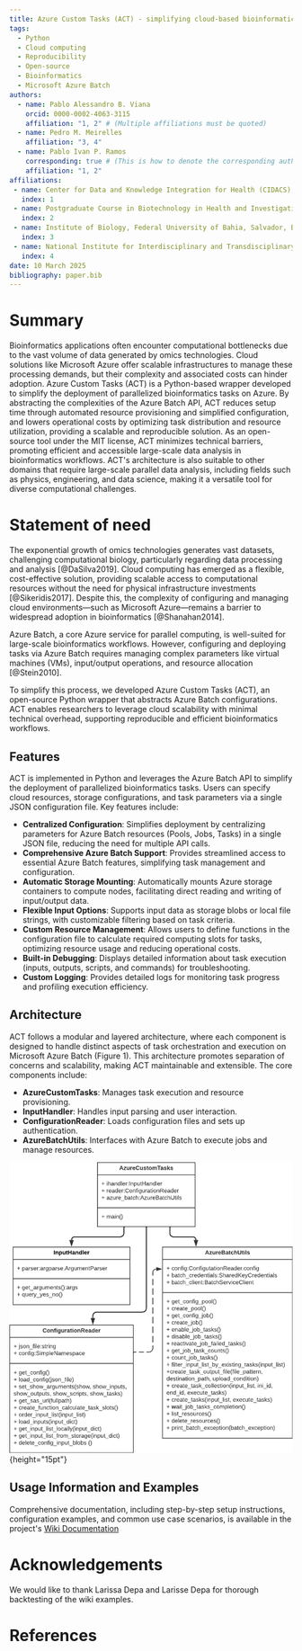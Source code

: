 ```yaml
---
title: Azure Custom Tasks (ACT) - simplifying cloud-based bioinformatics with efficient parallel computing on Microsoft Azure
tags:
  - Python
  - Cloud computing
  - Reproducibility
  - Open-source
  - Bioinformatics
  - Microsoft Azure Batch
authors:
  - name: Pablo Alessandro B. Viana
    orcid: 0000-0002-4063-3115
    affiliation: "1, 2" # (Multiple affiliations must be quoted)
  - name: Pedro M. Meirelles
    affiliation: "3, 4"
  - name: Pablo Ivan P. Ramos
    corresponding: true # (This is how to denote the corresponding author)
    affiliation: "1, 2"
affiliations:
 - name: Center for Data and Knowledge Integration for Health (CIDACS), Gonçalo Moniz Institute, Oswaldo Cruz Foundation (Fiocruz Bahia), Salvador, Bahia, Brazil.
   index: 1
 - name: Postgraduate Course in Biotechnology in Health and Investigative Medicine (PgBSMI), Gonçalo Moniz Institute, Oswaldo Cruz Foundation (Fiocruz Bahia), Salvador, Bahia, Brazil.
   index: 2
 - name: Institute of Biology, Federal University of Bahia, Salvador, Bahia, Brazil.
   index: 3
 - name: National Institute for Interdisciplinary and Transdisciplinary Studies in Ecology and Evolution (IN-TREE), Salvador, Bahia, Brazil.
   index: 4
date: 10 March 2025
bibliography: paper.bib
---
```


# Summary

Bioinformatics applications often encounter computational bottlenecks due to the vast volume of data generated by omics technologies. Cloud solutions like Microsoft Azure offer scalable infrastructures to manage these processing demands, but their complexity and associated costs can hinder adoption. Azure Custom Tasks (ACT) is a Python-based wrapper developed to simplify the deployment of parallelized bioinformatics tasks on Azure. By abstracting the complexities of the Azure Batch API, ACT reduces setup time through automated resource provisioning and simplified configuration, and lowers operational costs by optimizing task distribution and resource utilization, providing a scalable and reproducible solution. As an open-source tool under the MIT license, ACT minimizes technical barriers, promoting efficient and accessible large-scale data analysis in bioinformatics workflows. ACT's architecture is also suitable to other domains that require large-scale parallel data analysis, including fields such as physics, engineering, and data science, making it a versatile tool for diverse computational challenges.

# Statement of need

The exponential growth of omics technologies generates vast datasets, challenging computational biology, particularly regarding data processing and analysis [@DaSilva2019]. Cloud computing has emerged as a flexible, cost-effective solution, providing scalable access to computational resources without the need for physical infrastructure investments [@Sikeridis2017]. Despite this, the complexity of configuring and managing cloud environments—such as Microsoft Azure—remains a barrier to widespread adoption in bioinformatics [@Shanahan2014].

Azure Batch, a core Azure service for parallel computing, is well-suited for large-scale bioinformatics workflows. However, configuring and deploying tasks via Azure Batch requires managing complex parameters like virtual machines (VMs), input/output operations, and resource allocation [@Stein2010].

To simplify this process, we developed Azure Custom Tasks (ACT), an open-source Python wrapper that abstracts Azure Batch configurations. ACT enables researchers to leverage cloud scalability with minimal technical overhead, supporting reproducible and efficient bioinformatics workflows.

## Features

ACT is implemented in Python and leverages the Azure Batch API to simplify the deployment of parallelized bioinformatics tasks. Users can specify cloud resources, storage configurations, and task parameters via a single JSON configuration file. Key features include:

- **Centralized Configuration**: Simplifies deployment by centralizing parameters for Azure Batch resources (Pools, Jobs, Tasks) in a single JSON file, reducing the need for multiple API calls.
- **Comprehensive Azure Batch Support**: Provides streamlined access to essential Azure Batch features, simplifying task management and configuration.
- **Automatic Storage Mounting**: Automatically mounts Azure storage containers to compute nodes, facilitating direct reading and writing of input/output data.
- **Flexible Input Options**: Supports input data as storage blobs or local file strings, with customizable filtering based on task criteria.
- **Custom Resource Management**: Allows users to define functions in the configuration file to calculate required computing slots for tasks, optimizing resource usage and reducing operational costs.
- **Built-in Debugging**: Displays detailed information about task execution (inputs, outputs, scripts, and commands) for troubleshooting.
- **Custom Logging**: Provides detailed logs for monitoring task progress and profiling execution efficiency.

## Architecture

ACT follows a modular and layered architecture, where each component is designed to handle distinct aspects of task orchestration and execution on Microsoft Azure Batch (Figure 1). This architecture promotes separation of concerns and scalability, making ACT maintainable and extensible. The core components include:

- **AzureCustomTasks**: Manages task execution and resource provisioning.
- **InputHandler**: Handles input parsing and user interaction.
- **ConfigurationReader**: Loads configuration files and sets up authentication.
- **AzureBatchUtils**: Interfaces with Azure Batch to execute jobs and manage resources.

![Figure 1. UML class diagram of Azure Custom Tasks (ACT)](ACT_UML.png){height="15pt"}

## Usage Information and Examples

Comprehensive documentation, including step-by-step setup instructions, configuration examples, and common use case scenarios, is available in the project's [Wiki Documentation](https://github.com/MeirellesLab/AzureCustomTasks/wiki)

# Acknowledgements

We would like to thank Larissa Depa and Larisse Depa for thorough backtesting of the wiki examples. 

# References

